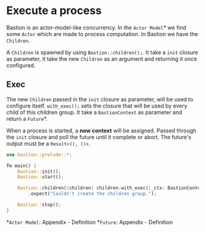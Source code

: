 # Execute a process

Bastion is an actor-model-like concurrency. In the `Actor Model`\* we find some `Actor` which are made to process computation. In Bastion we have the `Children`.

A `Children` is spawned by using `Bastion::children();`. It take a `init` closure as parameter, it take the new `Children` as an argument and returning it once configured.

## Exec

The new `Children` passed in the `init` closure as parameter, will be used to configure itself. `with_exec();` sets the closure that will be used by every child of this children group. It take a `BastionContext` as parameter and return a `Future`\*.

When a process is started, a **new context** will be assigned. Passed through the `init` closure and poll the future until it complete or abort. The future's output must be a `Result<(), ()>`.

```rs
use bastion::prelude::*;

fn main() {
    Bastion::init();
    Bastion::start();

    Bastion::children(|children| children.with_exec(|_ctx: BastionContext| async { Ok(()) }))
        .expect("Couldn't create the children group.");

    Bastion::stop();
}
```

\*`Actor Model`: Appendix - Definition
\*`Future`: Appendix - Definition